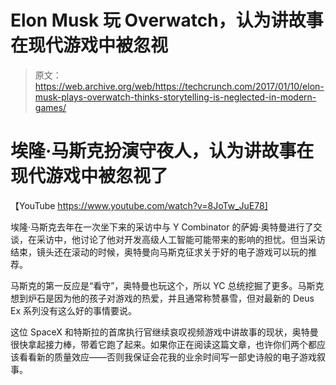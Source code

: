# Elon Musk 玩 Overwatch，认为讲故事在现代游戏中被忽视 

> 原文：<https://web.archive.org/web/https://techcrunch.com/2017/01/10/elon-musk-plays-overwatch-thinks-storytelling-is-neglected-in-modern-games/>

# 埃隆·马斯克扮演守夜人，认为讲故事在现代游戏中被忽视了

【YouTube https://www.youtube.com/watch?v=8JoTw_JuE78]

埃隆·马斯克去年在一次坐下来的采访中与 Y Combinator 的萨姆·奥特曼进行了交谈，在采访中，他讨论了他对开发高级人工智能可能带来的影响的担忧。但当采访结束，镜头还在滚动的时候，奥特曼向马斯克征求关于好的电子游戏可以玩的推荐。

马斯克的第一反应是“看守”，奥特曼也玩这个，所以 YC 总统挖掘了更多。马斯克想到炉石是因为他的孩子对游戏的热爱，并且通常称赞暴雪，但对最新的 Deus Ex 系列没有这么好的事情要说。

这位 SpaceX 和特斯拉的首席执行官继续哀叹视频游戏中讲故事的现状，奥特曼很快拿起接力棒，带着它跑了起来。如果你正在阅读这篇文章，也许你们两个都应该看看新的质量效应——否则我保证会花我的业余时间写一部史诗般的电子游戏叙事。